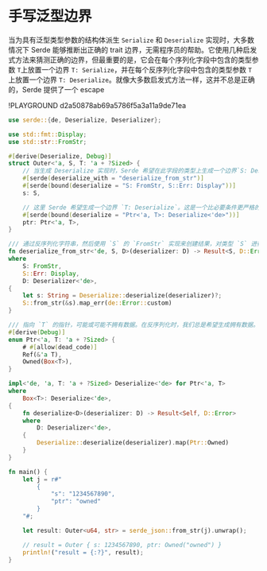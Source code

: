 # 手写泛型边界

当为具有泛型类型参数的结构体派生 `Serialize` 和 `Deserialize` 实现时，大多数情况下 Serde 能够推断出正确的 trait 边界，无需程序员的帮助。它使用几种启发式方法来猜测正确的边界，但最重要的是，它会在每个序列化字段中包含的类型参数 `T`上放置一个边界 `T: Serialize`，并在每个反序列化字段中包含的类型参数 `T` 上放置一个边界 `T: Deserialize`。就像大多数启发式方法一样，这并不总是正确的，Serde 提供了一个 escape

!PLAYGROUND d2a50878ab69a5786f5a3a11a9de71ea

```rust
use serde::{de, Deserialize, Deserializer};

use std::fmt::Display;
use std::str::FromStr;

#[derive(Deserialize, Debug)]
struct Outer<'a, S, T: 'a + ?Sized> {
    // 当生成 Deserialize 实现时，Serde 希望在此字段的类型上生成一个边界`S: Deserialize`。但是，我们将使用类型的 `FromStr` 实现而不是其`Deserialize` 实现，通过 `deserialize_from_str` 来实现结果，因此我们通过为 `deserialize_from_str` 所需的边界覆盖自动生成的边界。
    #[serde(deserialize_with = "deserialize_from_str")]
    #[serde(bound(deserialize = "S: FromStr, S::Err: Display"))]
    s: S,

    // 这里 Serde 希望生成一个边界 `T: Deserialize`。这是一个比必要条件更严格的条件。事实上，下面的 `main` 函数使用 T=str，它并不实现Deserialize。我们通过一个更宽松的边界覆盖自动生成的边界。
    #[serde(bound(deserialize = "Ptr<'a, T>: Deserialize<'de>"))]
    ptr: Ptr<'a, T>,
}

/// 通过反序列化字符串，然后使用 `S` 的 `FromStr` 实现来创建结果，对类型 `S` 进行反序列化。泛型类型 `S` 不需要实现 `Deserialize`。
fn deserialize_from_str<'de, S, D>(deserializer: D) -> Result<S, D::Error>
where
    S: FromStr,
    S::Err: Display,
    D: Deserializer<'de>,
{
    let s: String = Deserialize::deserialize(deserializer)?;
    S::from_str(&s).map_err(de::Error::custom)
}

/// 指向 `T` 的指针，可能或可能不拥有数据。在反序列化时，我们总是希望生成拥有数据。
#[derive(Debug)]
enum Ptr<'a, T: 'a + ?Sized> {
    # #[allow(dead_code)]
    Ref(&'a T),
    Owned(Box<T>),
}

impl<'de, 'a, T: 'a + ?Sized> Deserialize<'de> for Ptr<'a, T>
where
    Box<T>: Deserialize<'de>,
{
    fn deserialize<D>(deserializer: D) -> Result<Self, D::Error>
    where
        D: Deserializer<'de>,
    {
        Deserialize::deserialize(deserializer).map(Ptr::Owned)
    }
}

fn main() {
    let j = r#"
        {
            "s": "1234567890",
            "ptr": "owned"
        }
    "#;

    let result: Outer<u64, str> = serde_json::from_str(j).unwrap();

    // result = Outer { s: 1234567890, ptr: Owned("owned") }
    println!("result = {:?}", result);
}
```
